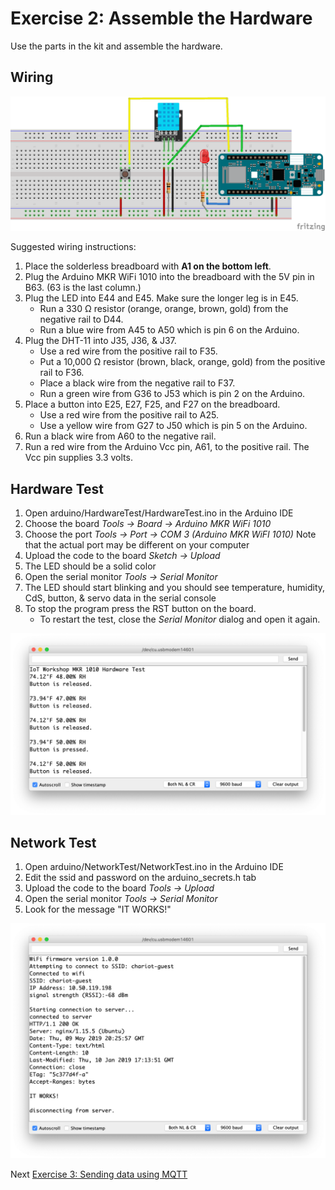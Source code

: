 # Exercise 2: Assemble the Hardware

Use the parts in the kit and assemble the hardware.

## Wiring

![Fritzing Diagram](images/wiring_bb.png)

Suggested wiring instructions:

1. Place the solderless breadboard with **A1 on the bottom left**.
1. Plug the Arduino MKR WiFi 1010 into the breadboard with the 5V pin in B63. (63 is the last column.)
1. Plug the LED into E44 and E45. Make sure the longer leg is in E45.
   * Run a 330 &#937; resistor (orange, orange, brown, gold) from the negative rail to D44.
   * Run a blue wire from A45 to A50 which is pin 6 on the Arduino.
1. Plug the DHT-11 into J35, J36, & J37.
   * Use a red wire from the positive rail to F35.
   * Put a 10,000 &#937; resistor (brown, black, orange, gold) from the positive rail to F36.
   * Place a black wire from the negative rail to F37.
   * Run a green wire from G36 to J53 which is pin 2 on the Arduino.
1. Place a button into E25, E27, F25, and F27 on the breadboard.
   * Use a red wire from the positive rail to A25.
   * Use a yellow wire from G27 to J50 which is pin 5 on the Arduino.
1. Run a black wire from A60 to the negative rail.
1. Run a red wire from the Arduino Vcc pin, A61, to the positive rail. The Vcc pin supplies 3.3 volts.


## Hardware Test

1. Open arduino/HardwareTest/HardwareTest.ino in the Arduino IDE
1. Choose the board _Tools -> Board -> Arduino MKR WiFi 1010_
1. Choose the port _Tools -> Port -> COM 3 (Arduino MKR WiFI 1010)_ Note that the actual port may be different on your computer
1. Upload the code to the board _Sketch -> Upload_
1. The LED should be a solid color
1. Open the serial monitor _Tools -> Serial Monitor_
1. The LED should start blinking and you should see temperature, humidity, CdS, button, & servo data in the serial console
1. To stop the program press the RST button on the board.
    * To restart the test, close the _Serial Monitor_ dialog and open it again.

![Arduino serial monitor with hardware test results](images/hardware-test.png)

## Network Test

1. Open arduino/NetworkTest/NetworkTest.ino in the Arduino IDE
1. Edit the ssid and password on the arduino_secrets.h tab
1. Upload the code to the board _Tools -> Upload_
1. Open the serial monitor _Tools -> Serial Monitor_
1. Look for the message "IT WORKS!"

![Arduino serial monitor with network test results](images/network-test.png)

Next [Exercise 3: Sending data using MQTT](exercise3.md)
